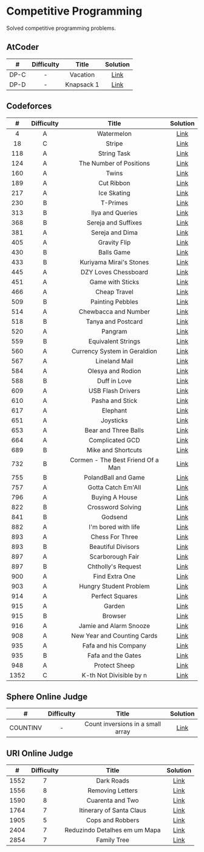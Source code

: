 # Competitive Programming

Solved competitive programming problems.

## AtCoder

| # | Difficulty | Title | Solution |
| :--: | :--: | :--: | :--: |
| DP-C | - | Vacation | [Link](AtCoder/DP-C.py) |
| DP-D | - | Knapsack 1 | [Link](AtCoder/DP-D.py) |

## Codeforces

| # | Difficulty | Title | Solution |
| :--: | :--: | :--: | :--: |
| 4 | A | Watermelon | [Link](Codeforces/4A.py) |
| 18 | C | Stripe | [Link](Codeforces/18C.py) |
| 118 | A | String Task | [Link](Codeforces/118A.py) |
| 124 | A | The Number of Positions | [Link](Codeforces/124A.py) |
| 160 | A | Twins | [Link](Codeforces/160A.py) |
| 189 | A | Cut Ribbon | [Link](Codeforces/189A.py) |
| 217 | A | Ice Skating | [Link](Codeforces/217A.py) |
| 230 | B | T-Primes | [Link](Codeforces/230B.py) |
| 313 | B | Ilya and Queries | [Link](Codeforces/313B.py) |
| 368 | B | Sereja and Suffixes | [Link](Codeforces/368B.py) |
| 381 | A | Sereja and Dima | [Link](Codeforces/381A.py) |
| 405 | A | Gravity Flip | [Link](Codeforces/405A.py) |
| 430 | B | Balls Game | [Link](Codeforces/430B.py) |
| 433 | B | Kuriyama Mirai's Stones | [Link](Codeforces/433B.py) |
| 445 | A | DZY Loves Chessboard | [Link](Codeforces/445A.py) |
| 451 | A | Game with Sticks | [Link](Codeforces/451A.py) |
| 466 | A | Cheap Travel | [Link](Codeforces/466A.py) |
| 509 | B | Painting Pebbles | [Link](Codeforces/509B.py) |
| 514 | A | Chewbacca and Number | [Link](Codeforces/514A.py) |
| 518 | B | Tanya and Postcard | [Link](Codeforces/518B.py) |
| 520 | A | Pangram | [Link](Codeforces/520A.py) |
| 559 | B | Equivalent Strings | [Link](Codeforces/559B.py) |
| 560 | A | Currency System in Geraldion | [Link](Codeforces/560A.py) |
| 567 | A | Lineland Mail | [Link](Codeforces/567A.py) |
| 584 | A | Olesya and Rodion | [Link](Codeforces/584A.py) |
| 588 | B | Duff in Love | [Link](Codeforces/588B.py) |
| 609 | A | USB Flash Drivers | [Link](Codeforces/609A.py) |
| 610 | A | Pasha and Stick | [Link](Codeforces/610A.py) |
| 617 | A | Elephant | [Link](Codeforces/617A.py) |
| 651 | A | Joysticks | [Link](Codeforces/651A.py) |
| 653 | A | Bear and Three Balls | [Link](Codeforces/653A.py) |
| 664 | A | Complicated GCD | [Link](Codeforces/664A.py) |
| 689 | B | Mike and Shortcuts | [Link](Codeforces/689B.py) |
| 732 | B | Cormen - The Best Friend Of a Man | [Link](Codeforces/732B.py) |
| 755 | B | PolandBall and Game | [Link](Codeforces/755B.py) |
| 757 | A | Gotta Catch Em'All | [Link](Codeforces/757A.py) |
| 796 | A | Buying A House | [Link](Codeforces/796A.py) |
| 822 | B | Crossword Solving | [Link](Codeforces/822B.py) |
| 841 | B | Godsend | [Link](Codeforces/841B.py) |
| 882 | A | I'm bored with life | [Link](Codeforces/882A.py) |
| 893 | A | Chess For Three | [Link](Codeforces/893A.py) |
| 893 | B | Beautiful Divisors | [Link](Codeforces/893B.py) |
| 897 | A | Scarborough Fair | [Link](Codeforces/897A.py) |
| 897 | B | Chtholly's Request | [Link](Codeforces/897B.py) |
| 900 | A | Find Extra One | [Link](Codeforces/900A.py) |
| 903 | A | Hungry Student Problem | [Link](Codeforces/903A.py) |
| 914 | A | Perfect Squares | [Link](Codeforces/914A.py) |
| 915 | A | Garden | [Link](Codeforces/915A.py) |
| 915 | B | Browser | [Link](Codeforces/915B.py) |
| 916 | A | Jamie and Alarm Snooze | [Link](Codeforces/916A.py) |
| 908 | A | New Year and Counting Cards | [Link](Codeforces/908A.py) |
| 935 | A | Fafa and his Company | [Link](Codeforces/935A.py) |
| 935 | B | Fafa and the Gates | [Link](Codeforces/935B.py) |
| 948 | A | Protect Sheep | [Link](Codeforces/948A.py) |
| 1352 | C | K-th Not Divisible by n | [Link](Codeforces/1352C.py) |

## Sphere Online Judge

| # | Difficulty | Title | Solution |
| :--: | :--: | :--: | :--: |
| COUNTINV | - | Count inversions in a small array | [Link](SPOJ/COUNTINV.py) |

## URI Online Judge

| # | Difficulty | Title | Solution |
| :--: | :--: | :--: | :--: |
| 1552 | 7 | Dark Roads | [Link](URI/1552.py) |
| 1556 | 8 | Removing Letters | [Link](URI/1556.py) |
| 1590 | 8 | Cuarenta and Two | [Link](URI/1590.py) |
| 1764 | 7 | Itinerary of Santa Claus | [Link](URI/1764.py) |
| 1905 | 5 | Cops and Robbers | [Link](URI/1905.py) |
| 2404 | 7 | Reduzindo Detalhes em um Mapa | [Link](URI/2404.py) |
| 2854 | 7 | Family Tree | [Link](URI/2854.py) |
